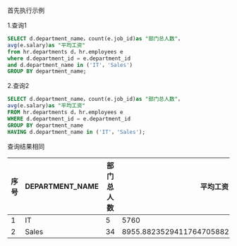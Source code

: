 首先执行示例

1.查询1
```sql
SELECT d.department_name，count(e.job_id)as "部门总人数"，
avg(e.salary)as "平均工资"
from hr.departments d，hr.employees e
where d.department_id = e.department_id
and d.department_name in ('IT'，'Sales')
GROUP BY department_name;
```


2.查询2

```sql
SELECT d.department_name，count(e.job_id)as "部门总人数"，
avg(e.salary)as "平均工资"
FROM hr.departments d，hr.employees e
WHERE d.department_id = e.department_id
GROUP BY department_name
HAVING d.department_name in ('IT'，'Sales');
```
查询结果相同

序号 | DEPARTMENT_NAME  | 部门总人数  | 平均工资
---|---|---|---
1 | IT | 5 | 5760
2 | Sales | 34 | 8955.882352941176470588235294117647058824

